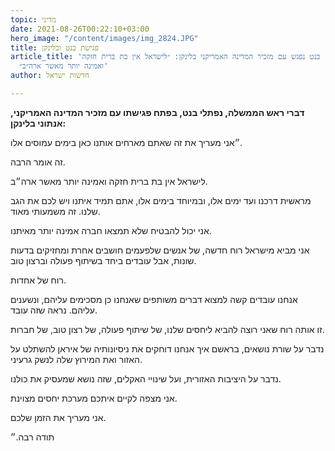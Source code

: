 ```yaml
---
topic: מדיני
date: 2021-08-26T00:22:10+03:00
hero_image: "/content/images/img_2824.JPG"
title: פגישת בנט ובלינקן
article_title: 'בנט נפגש עם מזכיר המדינה האמריקני בלינקן: ״לישראל אין בת ברית חזקה
  ואמינה יותר מאשר ארה״ב״'
author: חדשות ישראל

---
```

**דברי ראש הממשלה, נפתלי בנט, בפתח פגישתו עם מזכיר המדינה האמריקני, אנתוני בלינקן:**

״אני מעריך את זה שאתם מארחים אותנו כאן בימים עמוסים אלו.

זה אומר הרבה.

לישראל אין בת ברית חזקה ואמינה יותר מאשר ארה״ב.

מראשית דרכנו ועד ימים אלו, ובמיוחד בימים אלו, אתם תמיד איתנו ויש לכם את הגב שלנו. זה משמעותי מאוד.

אני יכול להבטיח שלא תמצאו חברה אמינה יותר מאיתנו.

אני מביא מישראל רוח חדשה, של אנשים שלפעמים חושבים אחרת ומחזיקים בדעות שונות, אבל עובדים ביחד בשיתוף פעולה וברצון טוב.

רוח של אחדות.

אנחנו עובדים קשה למצוא דברים משותפים שאנחנו כן מסכימים עליהם, ונשענים עליהם. נראה שזה עובד.

זו אותה רוח שאני רוצה להביא ליחסים שלנו, של שיתוף פעולה, של רצון טוב, של חברות.

נדבר על שורת נושאים, בראשם איך אנחנו דוחקים את ניסיונותיה של איראן להשתלט על האזור ואת המירוץ שלה לנשק גרעיני.

נדבר על היציבות האזורית, ועל שינויי האקלים, שזה נושא שמעסיק את כולנו.

אני מצפה לקיים איתכם מערכת יחסים מצוינת.

אני מעריך את הזמן שלכם.

תודה רבה.״
